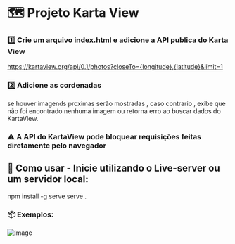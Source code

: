 # 🗺️ Projeto Karta View

### 1️⃣  Crie um arquivo index.html e adicione a API publica do Karta View

https://kartaview.org/api/0.1/photos?closeTo={longitude},{latitude}&limit=1


### 2️⃣ Adicione as cordenadas

se houver imagends proximas serão mostradas , caso contrario , exibe que não foi encontrado nenhuma imagem ou retorna erro ao buscar dados do KartaView.

### ⚠️  A API do KartaView pode bloquear requisições feitas diretamente pelo navegador

## 🚀 Como usar - Inicie utilizando o Live-server ou um servidor local:

npm install -g serve
serve .

### 📦 Exemplos:

![image](https://github.com/user-attachments/assets/e64ab548-e672-407e-b220-252ed790dcfd)
